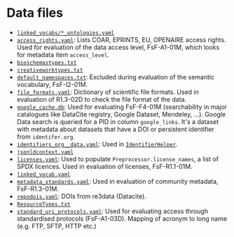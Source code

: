 # Data files

- [`linked_vocabs/*_ontologies.yaml`](./linked_vocabs)
- [`access_rights.yaml`](./access_rights.yaml): Lists COAR, EPRINTS, EU, OPENAIRE access rights. Used for evaluation of the data access level, FsF-A1-01M, which looks for metadata item `access_level`.
- [`bioschemastypes.txt`](./bioschemastypes.txt)
- [`creativeworktypes.txt`](./creativeworktypes.txt)
- [`default_namespaces.txt`](./default_namespaces.txt): Excluded during evaluation of the semantic vocabulary, FsF-I2-01M.
- [`file_formats.yaml`](./file_formats.yaml): Dictionary of scientific file formats. Used in evaluation of R1.3-02D to check the file format of the data.
- [`google_cache.db`](./google_cache.db): Used for evaluating FsF-F4-01M (searchability in major catalogues like DataCite registry, Google Dataset, Mendeley, ...). Google Data search is queried for a PID in column `google_links`. It's a dataset with metadata about datasets that have a DOI or persistent identifier from `identifer.org`.
- [`identifiers_org__data.yaml`](./identifiers_org_resolver_data.yaml): Used in [`IdentifierHelper`](fuji_server/helper/identifier_helper.py).
- [`jsonldcontext.yaml`](./jsonldcontext.yaml)
- [`licenses.yaml`](./licenses.yaml): Used to populate `Preprocessor.license_names`, a list of SPDX licences. Used in evaluation of licenses, FsF-R1.1-01M.
- [`linked_vocab.yaml`](./linked_vocab.yaml)
- [`metadata_standards.yaml`](./metadata_standards.yaml): Used in evaluation of community metadata, FsF-R1.3-01M.
- [`repodois.yaml`](./repodois.yaml): DOIs from re3data (Datacite).
- [`ResourceTypes.txt`](./ResourceTypes.txt)
- [`standard_uri_protocols.yaml`](./standard_uri_protocols.yaml): Used for evaluating access through standardised protocols (FsF-A1-03D). Mapping of acronym to long name (e.g. FTP, SFTP, HTTP etc.)
